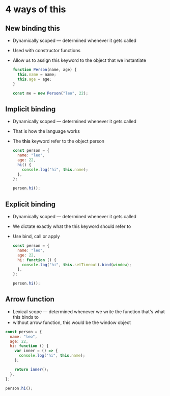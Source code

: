 # 4 ways of this

## New binding this

- Dynamically scoped — determined whenever it gets called
- Used with constructor functions
- Allow us to assign this keyword to the object that we instantiate

  ```jsx
  function Person(name, age) {
    this.name = name;
    this.age = age;
  }

  const me = new Person("leo", 22);
  ```

## Implicit binding

- Dynamically scoped — determined whenever it gets called
- That is how the language works
- The **this** keyword refer to the object person

  ```jsx
  const person = {
    name: "leo",
    age: 22,
    hi() {
      console.log("hi", this.name);
    },
  };

  person.hi();
  ```

## Explicit binding

- Dynamically scoped — determined whenever it gets called
- We dictate exactly what the this keyword should refer to
- Use bind, call or apply

  ```jsx
  const person = {
    name: "leo",
    age: 22,
    hi: function () {
      console.log("hi", this.setTimeout).bind(window);
    },
  };

  person.hi();
  ```

## Arrow function

- Lexical scope — determined whenever we write the function that's what this binds to
- without arrow function, this would be the window object

```jsx
const person = {
  name: "leo",
  age: 22,
  hi: function () {
    var inner = () => {
      console.log("hi", this.name);
    };

    return inner();
  },
};

person.hi();
```
